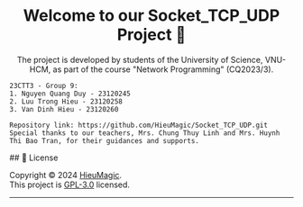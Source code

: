 <h1 align="center">Welcome to our Socket_TCP_UDP Project 👋</h1>
<p align="center">
    The project is developed by students of the University of Science, VNU-HCM, as part of the course "Network Programming" (CQ2023/3).

    23CTT3 - Group 9: 
    1. Nguyen Quang Duy - 23120245
    2. Luu Trong Hieu - 23120258
    3. Van Dinh Hieu - 23120260

    Repository link: https://github.com/HieuMagic/Socket_TCP_UDP.git
    Special thanks to our teachers, Mrs. Chung Thuy Linh and Mrs. Huynh Thi Bao Tran, for their guidances and supports.
</p>
## 📝 License

Copyright © 2024 [HieuMagic](https://github.com/HieuMagic).<br />
This project is [GPL-3.0](https://github.com/HieuMagic/Sorting-Project/blob/main/LICENSE) licensed.

---
